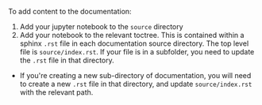 To add content to the documentation:

1. Add your jupyter notebook to the `source` directory
2. Add your notebook to the relevant toctree. This is contained within a sphinx `.rst` file in each documentation source directory. The top level file is `source/index.rst`. If your file is in a subfolder, you need to update the `.rst` file in that directory. 

- If you're creating a new sub-directory of documentation, you will need to create a new `.rst` file in that directory, and update `source/index.rst` with the relevant path.
